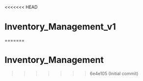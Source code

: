 <<<<<<< HEAD
# Inventory_Management_v1
=======
# Inventory_Management
>>>>>>> 6e4e105 (Initial commit)
